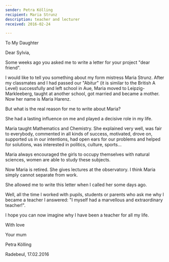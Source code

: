 ```yaml
---
sender: Petra Kölling
recipient: Maria Strunz
description: teacher and lecturer
received: 2016-02-24

---
```

To My Daughter

Dear Sylvia,

Some weeks ago you asked me to write a letter for your project "dear friend".

I would like to tell you something about my form mistress Maria Strunz. After my classmates and I had passed our "Abitur" (it is similar to the British A Level) successfully and left school in Aue, Maria moved to Leipzig-Markleeberg, taught at another school, got married and became a mother. Now her name is Maria Harenz.

But what is the real reason for me to write about Maria?

She had a lasting influence on me and played a decisive role in my life.

Maria taught Mathematics and Chemistry. She explained very well, was fair to everybody, commented in all kinds of success, motivated, drove on, supported us in our intentions, had open ears for our problems and helped for solutions, was interested in politics, culture, sports...

Maria always encouraged the girls to occupy themselves with natural sciences, women are able to study these subjects.

Now Maria is retired. She gives lectures at the observatory. I think Maria simply cannot separate from work.

She allowed me to write this letter when I called her some days ago.

Well, all the time I worked with pupils, students or parents who ask me why I became a teacher I answered: "I myself had a marvellous and extraordinary teacher!".

I hope you can now imagine why I have been a teacher for all my life.

With love

Your mum

Petra Kölling

Radebeul, 17.02.2016
